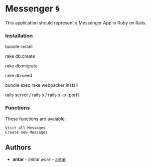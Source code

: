 # Messenger 🌀

This application should represent a Messenger App in Ruby on Rails.


### Installation

bundle install

rake db:create

rake db:migrate

rake db:seed

bundle exec rake webpacker:install

rails server / rails s / rails s -p [port]

### Functions

These functions are avaiable:

```
Visit all Messages
Create new Messages

```

## Authors

* **antar** - *Initial work* - [antar](https://github.com/antar)
